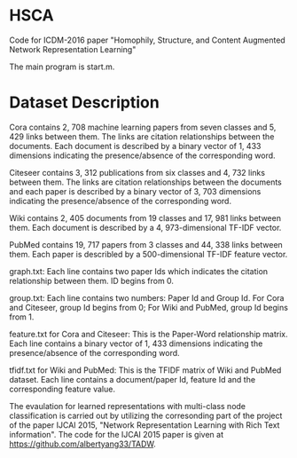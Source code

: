 # HSCA

Code for ICDM-2016 paper "Homophily, Structure, and Content Augmented Network Representation Learning"

The main program is start.m.

# Dataset Description

Cora contains 2, 708 machine learning papers from seven classes and 5, 429 links between them. The links are citation relationships between the documents. Each document is described by a binary vector of 1, 433 dimensions indicating the presence/absence of the corresponding word.

Citeseer contains 3, 312 publications from six classes and 4, 732 links between them. The links are citation relationships between the documents and each paper is described by a binary vector of 3, 703 dimensions indicating the presence/absence of the corresponding word.

Wiki contains 2, 405 documents from 19 classes and 17, 981 links between them. Each document is described by a 4, 973-dimensional TF-IDF vector.

PubMed contains 19, 717 papers from 3 classes and 44, 338 links between them. Each paper is describled by a 500-dimensional TF-IDF feature vector.

graph.txt: 
Each line contains two paper Ids which indicates the citation relationship between them. ID begins from 0.

group.txt: 
Each line contains two numbers: Paper Id and Group Id. For Cora and Citeseer, group Id begins from 0; For Wiki and PubMed, group Id begins from 1.

feature.txt for Cora and Citeseer: 
This is the Paper-Word relationship matrix. Each line contains a binary vector of 1, 433 dimensions indicating the presence/absence of the corresponding word.

tfidf.txt for Wiki and PubMed: 
This is the TFIDF matrix of Wiki and PubMed dataset. Each line contains a document/paper Id, feature Id and the corresponding feature value.

The evaulation for learned representations with multi-class node classification is carried out by utilizing the corresonding part of the project of the paper IJCAI 2015, "Network Representation Learning with Rich Text information". The code for the IJCAI 2015 paper is given at https://github.com/albertyang33/TADW.
